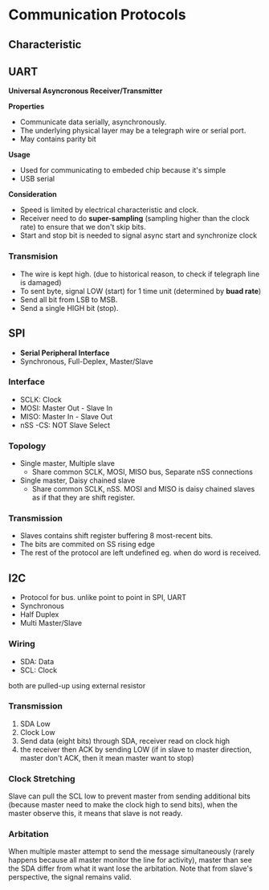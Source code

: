 # Communication Protocols

## Characteristic

## UART

**Universal Asyncronous Receiver/Transmitter**

**Properties**

- Communicate data serially, asynchronously.
- The underlying physical layer may be a telegraph wire or serial port.
- May contains parity bit

**Usage** 

- Used for communicating to embeded chip because it's simple
- USB serial

**Consideration**

- Speed is limited by electrical characteristic and clock.
- Receiver need to do **super-sampling** (sampling higher than the clock rate)
to ensure that we don't skip bits.
- Start and stop bit is needed to signal async start and synchronize clock

### Transmision

- The wire is kept high. (due to historical reason, to check if telegraph line is damaged)
- To sent byte, signal LOW (start) for 1 time unit (determined by **buad rate**)
- Send all bit from LSB to MSB.
- Send a single HIGH bit (stop).

## SPI

- **Serial Peripheral Interface**
- Synchronous, Full-Deplex, Master/Slave

### Interface

- SCLK: Clock
- MOSI: Master Out - Slave In
- MISO: Master In - Slave Out
- nSS -CS: NOT Slave Select

### Topology

- Single master, Multiple slave
	- Share common SCLK, MOSI, MISO bus, Separate nSS connections
- Single master, Daisy chained slave
	- Share common SCLK, nSS. MOSI and MISO is daisy chained slaves
	as if that they are shift register.

### Transmission

- Slaves contains shift register buffering 8 most-recent bits.
- The bits are commited on SS rising edge
- The rest of the protocol are left undefined eg. when do word is received.

## I2C

- Protocol for bus. unlike point to point in SPI, UART
- Synchronous
- Half Duplex
- Multi Master/Slave

### Wiring

- SDA: Data 
- SCL: Clock

both are pulled-up using external resistor

### Transmission

1. SDA Low
2. Clock Low
3. Send data (eight bits) through SDA, receiver read on clock high
4. the receiver then ACK by sending LOW (if in slave to master direction, master don't ACK, then it mean master want to stop)

### Clock Stretching

Slave can pull the SCL low to prevent master from sending additional bits (because master need to make the clock high to send bits), when the master observe this, it means that slave is not ready.

### Arbitation

When multiple master attempt to send the message simultaneously (rarely happens because all master monitor the line for activity), master than see the SDA differ from what it want lose the arbitation. Note that from slave's perspective, the signal remains valid.



